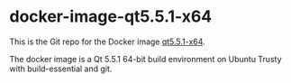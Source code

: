 # docker-image-qt5.5.1-x64
This is the Git repo for the Docker image [qt5.5.1-x64](https://hub.docker.com/r/icsinc/qt5.5.1-x64/).

The docker image is a Qt 5.5.1 64-bit build environment on Ubuntu Trusty with build-essential and git.
